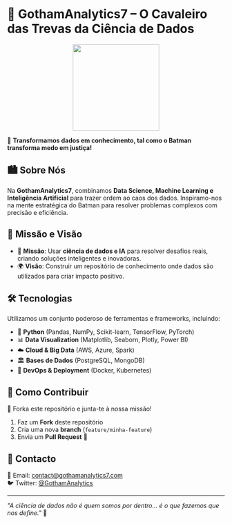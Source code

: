 # 🦇 GothamAnalytics7 – O Cavaleiro das Trevas da Ciência de Dados  

<div align="center">  
  <img src="https://upload.wikimedia.org/wikipedia/en/8/87/Batman_DC_Comics.png" width="200">  
</div>  

🚀 **Transformamos dados em conhecimento, tal como o Batman transforma medo em justiça!**  

## 🏙️ Sobre Nós  
Na **GothamAnalytics7**, combinamos **Data Science, Machine Learning e Inteligência Artificial** para trazer ordem ao caos dos dados. Inspiramo-nos na mente estratégica do Batman para resolver problemas complexos com precisão e eficiência.  

## 🎯 Missão e Visão  
- 🔎 **Missão**: Usar **ciência de dados e IA** para resolver desafios reais, criando soluções inteligentes e inovadoras.  
- 🌍 **Visão**: Construir um repositório de conhecimento onde dados são utilizados para criar impacto positivo.  

## 🛠️ Tecnologias  
Utilizamos um conjunto poderoso de ferramentas e frameworks, incluindo:  
- 🐍 **Python** (Pandas, NumPy, Scikit-learn, TensorFlow, PyTorch)  
- 📊 **Data Visualization** (Matplotlib, Seaborn, Plotly, Power BI)  
- ☁️ **Cloud & Big Data** (AWS, Azure, Spark)  
- 🏛 **Bases de Dados** (PostgreSQL, MongoDB)  
- 🚀 **DevOps & Deployment** (Docker, Kubernetes)  

## 🦸 Como Contribuir  
👾 Forka este repositório e junta-te à nossa missão!  
1. Faz um **Fork** deste repositório  
2. Cria uma nova **branch** (`feature/minha-feature`)  
3. Envia um **Pull Request** 🚀  

## 📢 Contacto  
📧 Email: [contact@gothamanalytics7.com](mailto:contact@gothamanalytics7.com)  
🐦 Twitter: [@GothamAnalytics](https://twitter.com/GothamAnalytics)  

---

_"A ciência de dados não é quem somos por dentro… é o que fazemos que nos define."_ 🦇  

